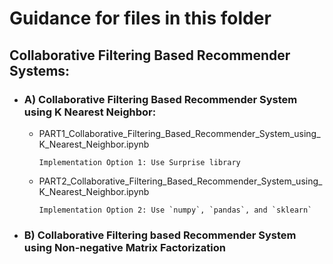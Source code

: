 # Guidance for files in this folder
## Collaborative Filtering Based Recommender Systems:

-  ### A) Collaborative Filtering Based Recommender System using K Nearest Neighbor:
   -  PART1_Collaborative_Filtering_Based_Recommender_System_using_K_Nearest_Neighbor.ipynb
      ```
      Implementation Option 1: Use Surprise library
      ```
   -  PART2_Collaborative_Filtering_Based_Recommender_System_using_K_Nearest_Neighbor.ipynb
      ```
      Implementation Option 2: Use `numpy`, `pandas`, and `sklearn`
      ```

-  ### B) Collaborative Filtering based Recommender System using Non-negative Matrix Factorization
